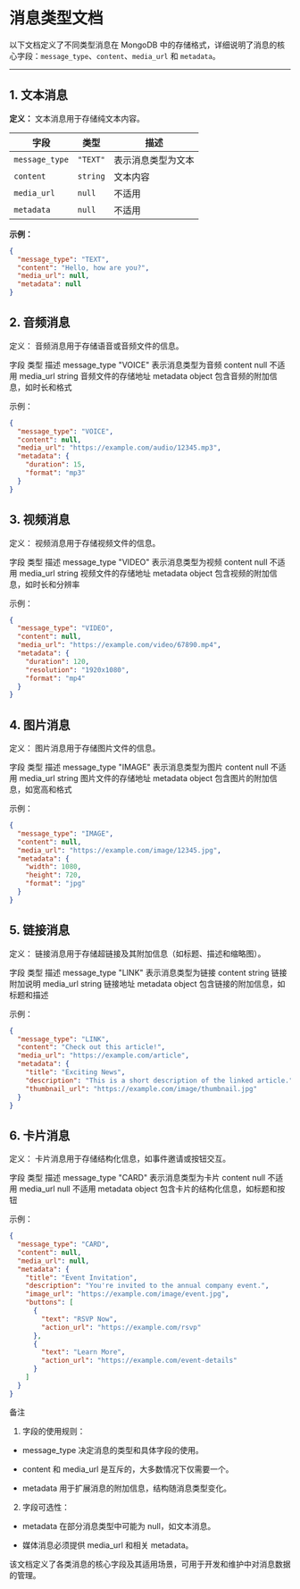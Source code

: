 # 消息类型文档

以下文档定义了不同类型消息在 MongoDB 中的存储格式，详细说明了消息的核心字段：`message_type`、`content`、`media_url` 和 `metadata`。

---

## 1. 文本消息
**定义：** 文本消息用于存储纯文本内容。

| 字段          | 类型      | 描述                       |
|---------------|-----------|----------------------------|
| `message_type` | `"TEXT"` | 表示消息类型为文本          |
| `content`     | `string`  | 文本内容                   |
| `media_url`   | `null`    | 不适用                     |
| `metadata`    | `null`    | 不适用                     |

**示例：**
```json
{
  "message_type": "TEXT",
  "content": "Hello, how are you?",
  "media_url": null,
  "metadata": null
}

```

## 2. 音频消息

定义： 音频消息用于存储语音或音频文件的信息。

字段	类型	描述
message_type	"VOICE"	表示消息类型为音频
content	null	不适用
media_url	string	音频文件的存储地址
metadata	object	包含音频的附加信息，如时长和格式

示例：
```json
{
  "message_type": "VOICE",
  "content": null,
  "media_url": "https://example.com/audio/12345.mp3",
  "metadata": {
    "duration": 15,
    "format": "mp3"
  }
}
```

## 3. 视频消息

定义： 视频消息用于存储视频文件的信息。

字段	类型	描述
message_type	"VIDEO"	表示消息类型为视频
content	null	不适用
media_url	string	视频文件的存储地址
metadata	object	包含视频的附加信息，如时长和分辨率

示例：
```json
{
  "message_type": "VIDEO",
  "content": null,
  "media_url": "https://example.com/video/67890.mp4",
  "metadata": {
    "duration": 120,
    "resolution": "1920x1080",
    "format": "mp4"
  }
}
```

## 4. 图片消息

定义： 图片消息用于存储图片文件的信息。

字段	类型	描述
message_type	"IMAGE"	表示消息类型为图片
content	null	不适用
media_url	string	图片文件的存储地址
metadata	object	包含图片的附加信息，如宽高和格式

示例：
```json
{
  "message_type": "IMAGE",
  "content": null,
  "media_url": "https://example.com/image/12345.jpg",
  "metadata": {
    "width": 1080,
    "height": 720,
    "format": "jpg"
  }
}
```

## 5. 链接消息

定义： 链接消息用于存储超链接及其附加信息（如标题、描述和缩略图）。

字段	类型	描述
message_type	"LINK"	表示消息类型为链接
content	string	链接附加说明
media_url	string	链接地址
metadata	object	包含链接的附加信息，如标题和描述

示例：
```json
{
  "message_type": "LINK",
  "content": "Check out this article!",
  "media_url": "https://example.com/article",
  "metadata": {
    "title": "Exciting News",
    "description": "This is a short description of the linked article.",
    "thumbnail_url": "https://example.com/image/thumbnail.jpg"
  }
}
```

## 6. 卡片消息

定义： 卡片消息用于存储结构化信息，如事件邀请或按钮交互。

字段	类型	描述
message_type	"CARD"	表示消息类型为卡片
content	null	不适用
media_url	null	不适用
metadata	object	包含卡片的结构化信息，如标题和按钮

示例：
```json
{
  "message_type": "CARD",
  "content": null,
  "media_url": null,
  "metadata": {
    "title": "Event Invitation",
    "description": "You're invited to the annual company event.",
    "image_url": "https://example.com/image/event.jpg",
    "buttons": [
      {
        "text": "RSVP Now",
        "action_url": "https://example.com/rsvp"
      },
      {
        "text": "Learn More",
        "action_url": "https://example.com/event-details"
      }
    ]
  }
}
```

备注

1.	字段的使用规则：

- message_type 决定消息的类型和具体字段的使用。

- content 和 media_url 是互斥的，大多数情况下仅需要一个。

- metadata 用于扩展消息的附加信息，结构随消息类型变化。

2. 字段可选性：

- metadata 在部分消息类型中可能为 null，如文本消息。

- 媒体消息必须提供 media_url 和相关 metadata。

该文档定义了各类消息的核心字段及其适用场景，可用于开发和维护中对消息数据的管理。

